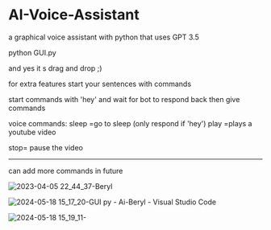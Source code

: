 # AI-Voice-Assistant
a graphical voice assistant with python that uses GPT 3.5

python GUI.py

and yes it s drag and drop ;)

for extra features start your sentences with commands

start commands with 'hey' and wait for bot to respond back then give commands

voice commands:
sleep =go to sleep (only respond if 'hey')
play =plays a youtube video

stop= pause the video

--------------
can add more commands in future


![2023-04-05 22_44_37-Beryl](https://user-images.githubusercontent.com/96123439/230227361-04d52a24-7f3e-407e-a326-407d26028abf.png)

![2024-05-18 15_17_20-GUI py - Ai-Beryl - Visual Studio Code](https://github.com/ELMERIKH/AI-Voice-Assistant/assets/96123439/7a31f3d9-999d-4e26-b51f-30831e333b7c)

![2024-05-18 15_19_11-](https://github.com/ELMERIKH/AI-Voice-Assistant/assets/96123439/59b4573d-28de-41bc-b192-9d17092e43fe)
